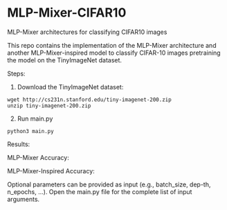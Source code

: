 # MLP-Mixer-CIFAR10
MLP-Mixer architectures for classifying CIFAR10 images

This repo contains the implementation of the MLP-Mixer architecture
and another MLP-Mixer-inspired model to classify CIFAR-10 images
pretraining the model on the TinyImageNet dataset.

Steps:
1. Download the TinyImageNet dataset:

```
wget http://cs231n.stanford.edu/tiny-imagenet-200.zip
unzip tiny-imagenet-200.zip
```

2. Run main.py

```
python3 main.py
```

Results:

MLP-Mixer Accuracy: 

MLP-Mixer-Inspired Accuracy: 

Optional parameters can be provided as input (e.g., batch_size, dep-th, n_epochs, ...).
Open the main.py file for the complete list of input arguments.
